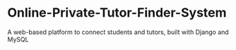# Online-Private-Tutor-Finder-System
A web-based platform to connect students and tutors, built with Django and MySQL
